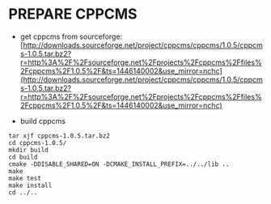 PREPARE CPPCMS
==============

* get cppcms from sourceforge: 
[http://downloads.sourceforge.net/project/cppcms/cppcms/1.0.5/cppcms-1.0.5.tar.bz2?r=http%3A%2F%2Fsourceforge.net%2Fprojects%2Fcppcms%2Ffiles%2Fcppcms%2F1.0.5%2F&ts=1446140002&use_mirror=nchc](http://downloads.sourceforge.net/project/cppcms/cppcms/1.0.5/cppcms-1.0.5.tar.bz2?r=http%3A%2F%2Fsourceforge.net%2Fprojects%2Fcppcms%2Ffiles%2Fcppcms%2F1.0.5%2F&ts=1446140002&use_mirror=nchc)

* build cppcms
```
tar xjf cppcms-1.0.5.tar.bz2
cd cppcms-1.0.5/
mkdir build
cd build
cmake -DDISABLE_SHARED=ON -DCMAKE_INSTALL_PREFIX=../../lib ..
make
make test
make install
cd ../..
```

 
